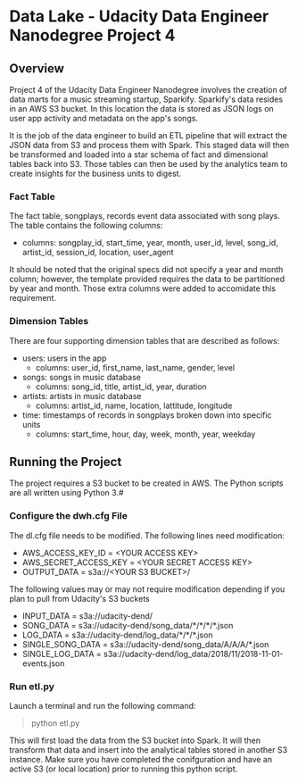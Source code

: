 # Data Lake - Udacity Data Engineer Nanodegree Project 4


## Overview
Project 4 of the Udacity Data Engineer Nanodegree involves the creation of data marts for a music streaming startup, Sparkify.  Sparkify's
data resides in an AWS S3 bucket.  In this location the data is stored as JSON logs on user app activity and metadata on the app's songs.

It is the job of the data engineer to build an ETL pipeline that will extract the JSON data from S3 and process them with Spark.  This staged data 
will then be transformed and loaded into a star schema of fact and dimensional tables back into S3.  Those tables can
then be used by the analytics team to create insights for the business units to digest.  

### Fact Table
The fact table, songplays, records event data associated with song plays.  
The table contains the following columns: 
* columns: songplay_id, start_time, year, month, user_id, level, song_id, artist_id, session_id, location, user_agent

It should be noted that the original specs did not specify a year and month column; however, the template provided requires the data to be
partitioned by year and month.  Those extra columns were added to accomidate this requirement.


### Dimension Tables
There are four supporting dimension tables that are described as follows:
*  users: users in the app
   - columns: user_id, first_name, last_name, gender, level
*  songs: songs in music database
   -  columns: song_id, title, artist_id, year, duration
*  artists: artists in music database
   -  columns: artist_id, name, location, lattitude, longitude
*  time: timestamps of records in songplays broken down into specific units
   -  columns: start_time, hour, day, week, month, year, weekday


## Running the Project
The project requires a S3 bucket to be created in AWS.  The Python scripts are all written using Python 3.#

### Configure the dwh.cfg File
The dl.cfg file needs to be modified.  The following lines need modification:
* AWS_ACCESS_KEY_ID     = \<YOUR ACCESS KEY\>
* AWS_SECRET_ACCESS_KEY = \<YOUR SECRET ACCESS KEY\>
* OUTPUT_DATA           = s3a://\<YOUR S3 BUCKET\>/
    
The following values may or may not require modification depending if you plan to pull from Udacity's S3 buckets
* INPUT_DATA       = s3a://udacity-dend/
* SONG_DATA        = s3a://udacity-dend/song_data/\*/\*/\*/\*.json
* LOG_DATA         = s3a://udacity-dend/log_data/\*/\*/\*.json
* SINGLE_SONG_DATA = s3a://udacity-dend/song_data/A/A/A/\*.json
* SINGLE_LOG_DATA  = s3a://udacity-dend/log_data/2018/11/2018-11-01-events.json

### Run etl.py
Launch a terminal and run the following command:
> python etl.py

This will first load the data from the S3 bucket into Spark.  It will then transform that data and insert into the analytical tables stored in another S3 instance.  Make sure you have completed the conifguration and have an active S3 (or local location) prior to running this python script.